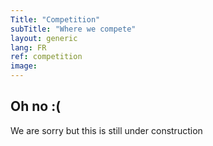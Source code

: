 ```yaml
---
Title: "Competition"
subTitle: "Where we compete"
layout: generic
lang: FR
ref: competition
image:
---
```


## Oh no :(
We are sorry but this is still under construction
